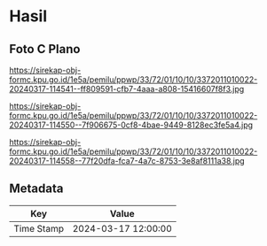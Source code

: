 # Hasil

## Foto C Plano

https://sirekap-obj-formc.kpu.go.id/1e5a/pemilu/ppwp/33/72/01/10/10/3372011010022-20240317-114541--ff809591-cfb7-4aaa-a808-15416607f8f3.jpg

https://sirekap-obj-formc.kpu.go.id/1e5a/pemilu/ppwp/33/72/01/10/10/3372011010022-20240317-114550--7f906675-0cf8-4bae-9449-8128ec3fe5a4.jpg

https://sirekap-obj-formc.kpu.go.id/1e5a/pemilu/ppwp/33/72/01/10/10/3372011010022-20240317-114558--77f20dfa-fca7-4a7c-8753-3e8af8111a38.jpg


## Metadata

| Key        | Value               |
| ---------- | ------------------- |
| Time Stamp | 2024-03-17 12:00:00 |



